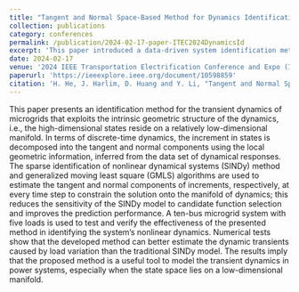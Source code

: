```yaml
---
title: "Tangent and Normal Space-Based Method for Dynamics Identification in Microgrids"
collection: publications
category: conferences
permalink: /publication/2024-02-17-paper-ITEC2024DynamicsId
excerpt: 'This paper introduced a data-driven system identification method to model transient dynamics in the microgrid.'
date: 2024-02-17
venue: '2024 IEEE Transportation Electrification Conference and Expo (ITEC)'
paperurl: 'https://ieeexplore.ieee.org/document/10598859'
citation: 'H. He, J. Harlim, D. Huang and Y. Li, "Tangent and Normal Space-Based Method for Dynamics Identification in Microgrids," 2024 IEEE Transportation Electrification Conference and Expo (ITEC), Chicago, IL, USA, 2024, pp. 1-5'
---
```


This paper presents an identification method for the transient dynamics of microgrids that exploits the intrinsic geometric structure of the dynamics, i.e., the high-dimensional states reside on a relatively low-dimensional manifold. In terms of discrete-time dynamics, the increment in states is decomposed into the tangent and normal components using the local geometric information, inferred from the data set of dynamical responses. The sparse identification of nonlinear dynamical systems (SINDy) method and generalized moving least square (GMLS) algorithms are used to estimate the tangent and normal components of increments, respectively, at every time step to constrain the solution onto the manifold of dynamics; this reduces the sensitivity of the SINDy model to candidate function selection and improves the prediction performance. A ten-bus microgrid system with five loads is used to test and verify the effectiveness of the presented method in identifying the system’s nonlinear dynamics. Numerical tests show that the developed method can better estimate the dynamic transients caused by load variation than the traditional SINDy model. The results imply that the proposed method is a useful tool to model the transient dynamics in power systems, especially when the state space lies on a low-dimensional manifold.
